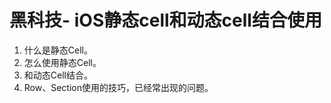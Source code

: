 # 黑科技- iOS静态cell和动态cell结合使用



1. 什么是静态Cell。
2. 怎么使用静态Cell。
3. 和动态Cell结合。
4. Row、Section使用的技巧，已经常出现的问题。
